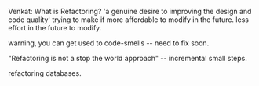 
Venkat:  What is Refactoring?  'a genuine desire to improving the design and code quality'
trying to make if more affordable to modify in the future.   less effort in the future to modify.

warning, you can get used to code-smells -- need to fix soon.

"Refactoring is not a stop the world approach" -- incremental small steps.

refactoring databases. 


